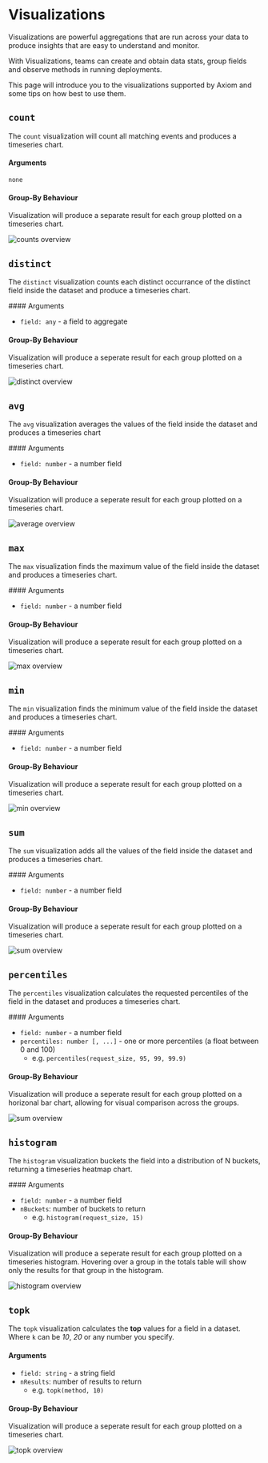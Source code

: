 <div class="axi-header">
  <h1>Visualizations</h1>
</div>

Visualizations are powerful aggregations that are run across your data to produce insights that are easy to understand and monitor.

With Visualizations, teams can  create and obtain data stats, group fields and observe methods in running deployments. 

This page will introduce you to the visualizations supported by Axiom and some tips on how best to use them.



## **`count`**

The `count` visualization will count all matching events and produces a timeseries chart.


#### Arguments

`none`

#### Group-By Behaviour

Visualization will produce a separate result for each group plotted on a timeseries chart.

<img class="axi-window-shadow" src="/assets/shots/count.png" alt="counts overview" /> 


## **`distinct`**

The `distinct` visualization counts each distinct occurrance of the distinct field inside the dataset and produce a timeseries chart.

#### Arguments

* `field: any` - a field to aggregate

#### Group-By Behaviour

Visualization will produce a seperate result for each group plotted on a timeseries chart.

<img class="axi-window-shadow" src="/assets/shots/distinct.png" alt="distinct overview" />


## **`avg`**

The `avg` visualization averages the values of the field inside the dataset and produces a timeseries chart

#### Arguments

* `field: number` - a number field

#### Group-By Behaviour

Visualization will produce a seperate result for each group plotted on a timeseries chart.

<img class="axi-window-shadow" src="/assets/shots/average.png" alt="average overview" />


## **`max`**

The `max` visualization finds the maximum value of the field inside the dataset and produces a timeseries chart.

#### Arguments

* `field: number` - a number field

#### Group-By Behaviour

Visualization will produce a seperate result for each group plotted on a timeseries chart.

<img class="axi-window-shadow" src="/assets/shots/max.png" alt="max overview" />


## **`min`**

The `min` visualization finds the minimum value of the field inside the dataset and produces a timeseries chart.

#### Arguments

* `field: number` - a number field

#### Group-By Behaviour

Visualization will produce a seperate result for each group plotted on a timeseries chart.

<img class="axi-window-shadow" src="/assets/shots/min.png" alt="min overview" />

## **`sum`**

The `sum` visualization adds all the values of the field inside the dataset and produces a timeseries chart.

#### Arguments

* `field: number` - a number field

#### Group-By Behaviour

Visualization will produce a seperate result for each group plotted on a timeseries chart.

<img class="axi-window-shadow" src="/assets/shots/sum.png" alt="sum overview" />

## **`percentiles`**

The `percentiles` visualization calculates the requested percentiles of the field in the dataset and produces a timeseries chart.

#### Arguments

* `field: number` - a number field
* `percentiles: number [, ...]` - one or more percentiles (a float between 0 and 100)
    * e.g. `percentiles(request_size, 95, 99, 99.9)`

#### Group-By Behaviour

Visualization will produce a seperate result for each group plotted on a horizonal bar chart, allowing for visual comparison across the groups.

<img class="axi-window-shadow" src="/assets/shots/percentile.png" alt="sum overview" />


## **`histogram`**

The `histogram` visualization buckets the field into a distribution of N buckets, returning a timeseries heatmap chart.

#### Arguments

* `field: number` - a number field
* `nBuckets`: number of buckets to return
    * e.g. `histogram(request_size, 15)`

#### Group-By Behaviour

Visualization will produce a seperate result for each group plotted on a timeseries histogram. Hovering over a group in the totals table will show only the results for that group in the histogram.

<img class="axi-window-shadow" src="/assets/shots/histogram.png" alt="histogram overview" />

## **`topk`**

The `topk` visualization calculates the **top** values for a field in a dataset. Where `k` can be *10*, *20* or any number you specify. 

#### Arguments 

* `field: string` - a string field
* `nResults`: number of results to return 
    * e.g. `topk(method, 10)`

#### Group-By Behaviour

Visualization will produce a seperate result for each group plotted on a timeseries chart.

<img class="axi-window-shadow" src="/assets/shots/topk.png" alt="topk overview" />